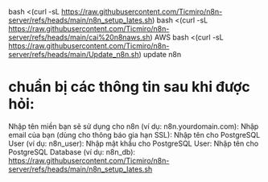 bash <(curl -sL https://raw.githubusercontent.com/Ticmiro/n8n-server/refs/heads/main/n8n_setup_lates.sh)
bash <(curl -sL https://raw.githubusercontent.com/Ticmiro/n8n-server/refs/heads/main/cai%20n8naws.sh)   AWS
bash <(curl -sL https://raw.githubusercontent.com/Ticmiro/n8n-server/refs/heads/main/Update_n8n.sh) update n8n
# chuẩn bị các thông tin sau khi được hỏi:
Nhập tên miền bạn sẽ sử dụng cho n8n (ví dụ: n8n.yourdomain.com): 
Nhập email của bạn (dùng cho thông báo gia hạn SSL): 
Nhập tên cho PostgreSQL User (ví dụ: n8n_user): 
Nhập mật khẩu cho PostgreSQL User: 
Nhập tên cho PostgreSQL Database (ví dụ: n8n_db):
https://raw.githubusercontent.com/Ticmiro/n8n-server/refs/heads/main/n8n_setup_lates.sh
